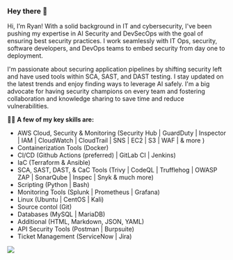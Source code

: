 ### Hey there 👋

Hi, I’m Ryan! With a solid background in IT and cybersecurity, I've been pushing my expertise in AI Security and DevSecOps with the goal of ensuring best security practices. I work seamlessly with IT Ops, security, software developers, and DevOps teams to embed security from day one to deployment.

I'm passionate about securing application pipelines by shifting security left and have used tools within SCA, SAST, and DAST testing. I stay updated on the latest trends and enjoy finding ways to leverage AI safely. I'm a big advocate for having security champions on every team and fostering collaboration and knowledge sharing to save time and reduce vulnerabilities.


🧑‍💻 **A few of my key skills are:** 
<br>
- AWS Cloud, Security & Monitoring (Security Hub | GuardDuty | Inspector | IAM | CloudWatch | CloudTrail | SNS | EC2 | S3 | WAF | & more )
- Containerization Tools (Docker)
- CI/CD (Github Actions (preferred) | GitLab CI | Jenkins)
- IaC (Terraform & Ansible)
- SCA, SAST, DAST, & CaC Tools (Trivy | CodeQL | Trufflehog | OWASP ZAP | SonarQube | Inspec | Snyk & much more) 
- Scripting (Python | Bash)
- Monitoring Tools (Splunk | Prometheus | Grafana)
- Linux (Ubuntu | CentOS | Kali)
- Source contol (Git)
- Databases (MySQL | MariaDB)
- Additional (HTML, Markdown, JSON, YAML)
- API Security Tools (Postman | Burpsuite)
- Ticket Management (ServiceNow | Jira)



<p align="left">
  <a href="https://skillicons.dev">
     <img src="https://skillicons.dev/icons?i=aws,azure,bash,powershell,git,github,gitlab,githubactions,jenkins,docker,html,css,js,stackoverflow,apple,windows,md,grafana,prometheus,linux,ubuntu,kali,vim,mysql,mongodb,py,regex,vscode,idea,terraform,ansible,postman&perline=16" />
  </a>
</p>
